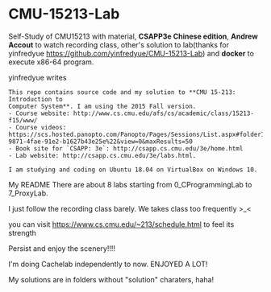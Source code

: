 # CMU-15213-Lab
Self-Study of CMU15213 with material, **CSAPP3e Chinese edition**, **Andrew Accout** to watch recording class, other's solution to lab(thanks for yinfredyue https://github.com/yinfredyue/CMU-15213-Lab) and **docker** to execute x86-64
program.

yinfredyue writes
```
This repo contains source code and my solution to **CMU 15-213: Introduction to
Computer System**. I am using the 2015 Fall version.  
- Course website: http://www.cs.cmu.edu/afs/cs/academic/class/15213-f15/www/  
- Course videos: https://scs.hosted.panopto.com/Panopto/Pages/Sessions/List.aspx#folderID=%22b96d90ae-9871-4fae-91e2-b1627b43e25e%22&view=0&maxResults=50
- Book site for `CSAPP: 3e`: http://csapp.cs.cmu.edu/3e/home.html
- Lab website: http://csapp.cs.cmu.edu/3e/labs.html.

I am studying and coding on Ubuntu 18.04 on VirtualBox on Windows 10.
```

My README
There are about 8 labs starting from 0_CProgrammingLab to 7_ProxyLab.

I just follow the recording class barely. We takes class too frequently >_<

you can visit https://www.cs.cmu.edu/~213/schedule.html to feel its strength

Persist and enjoy the scenery!!!!

I'm doing Cachelab independently to now. ENJOYED A LOT!

My solutions are in folders without "solution" charaters, haha!

